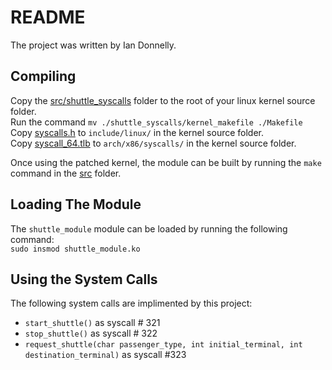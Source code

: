 # README #

The project was written by Ian Donnelly.

## Compiling ##

Copy the [src/shuttle_syscalls](/src/shuttle_syscalls) folder to the root of your linux kernel source folder.		
Run the command `mv ./shuttle_syscalls/kernel_makefile ./Makefile`		
Copy [syscalls.h](/src/shuttle_syscalls/syscalls.h) to `include/linux/` in the kernel source folder.		
Copy [syscall_64.tlb](/src/shuttle_syscalls_syscall_64.tlb) to `arch/x86/syscalls/` in the kernel source folder.

Once using the patched kernel, the module can be built by running the `make` command in the [src](/src) folder.

## Loading The Module ##

The `shuttle_module` module can be loaded by running the following command:		
`sudo insmod shuttle_module.ko`

## Using the System Calls ##

The following system calls are implimented by this project:		
- `start_shuttle()` as syscall # 321
- `stop_shuttle()` as syscall # 322
- `request_shuttle(char passenger_type, int initial_terminal, int destination_terminal)` as syscall #323



